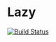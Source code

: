 # Lazy

[![Build Status](https://travis-ci.org/one-more-minute/Lazy.jl.png)](https://travis-ci.org/one-more-minute/Lazy.jl)
